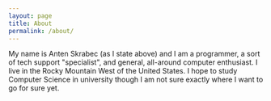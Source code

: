 ```yaml
---
layout: page
title: About
permalink: /about/
---
```


My name is Anten Skrabec (as I state above) and I am a programmer, a sort of tech support "specialist", and general, all-around computer enthusiast. I live in the Rocky Mountain West of the United States. I hope to study Computer Science in university though I am not sure exactly where I want to go for sure yet.